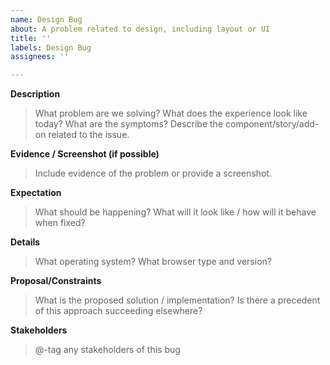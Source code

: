 ```yaml
---
name: Design Bug
about: A problem related to design, including layout or UI
title: ''
labels: Design Bug
assignees: ''

---
```


**Description**

> What problem are we solving? What does the experience look like today? What are the symptoms? Describe the component/story/add-on related to the issue.

**Evidence / Screenshot (if possible)**

> Include evidence of the problem or provide a screenshot.

**Expectation**

> What should be happening? What will it look like / how will it behave when fixed?

**Details**

> What operating system? What browser type and version?

**Proposal/Constraints**

> What is the proposed solution / implementation? Is there a precedent of this approach succeeding elsewhere?

**Stakeholders**

> @-tag any stakeholders of this bug

